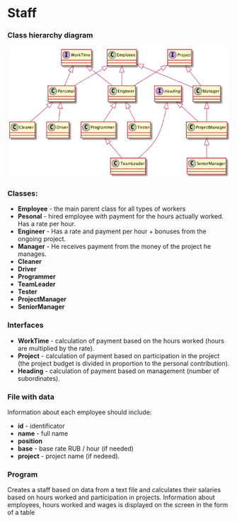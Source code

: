 # Staff

### Class hierarchy diagram 
<img src="img/staff.png">

### Classes:

- **Employee** - the main parent class for all types of workers
- **Pesonal** - hired employee with payment for the hours actually worked. Has a rate per hour.
- **Engineer** - Has a rate and payment per hour + bonuses from the ongoing project. 
- **Manager** - He receives payment from the money of the project he manages. 
- **Cleaner**
- **Driver**
- **Programmer**
- **TeamLeader**
- **Tester** 
- **ProjectManager** 
- **SeniorManager**

### Interfaces

- **WorkTime** - calculation of payment based on the hours worked (hours are multiplied by the rate). 
- **Project** - calculation of payment based on participation in the project (the project budget is divided in proportion to the personal contribution).
- **Heading** - calculation of payment based on management (number of subordinates). 

### File with data

Information about each employee should include:

- **id** - identificator
- **name** - full name
- **position**
- **base** - base rate RUB / hour (if needed)
- **project** - project name (if nedeed).

### Program
Creates a staff based on data from a text file and calculates their salaries based on hours worked and participation in projects. Information about employees, hours worked and wages is displayed on the screen in the form of a table 